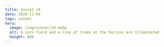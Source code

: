 ```yaml
---
title: Sunset v9
date: 2020-11-04
tags: sunset
hero:
  image: /img/sunset/v9.webp
  alt: A corn field and a line of trees at the horizon are illuminated by the last yellow-orange sunlight in a blueish sky with a few wooly clouds.
  height: 840
---
```

